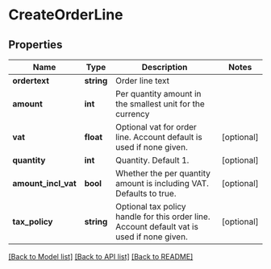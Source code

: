 # CreateOrderLine

## Properties
Name | Type | Description | Notes
------------ | ------------- | ------------- | -------------
**ordertext** | **string** | Order line text | 
**amount** | **int** | Per quantity amount in the smallest unit for the currency | 
**vat** | **float** | Optional vat for order line. Account default is used if none given. | [optional] 
**quantity** | **int** | Quantity. Default 1. | [optional] 
**amount_incl_vat** | **bool** | Whether the per quantity amount is including VAT. Defaults to true. | [optional] 
**tax_policy** | **string** | Optional tax policy handle for this order line. Account default vat is used if none given. | [optional] 

[[Back to Model list]](../../README.md#documentation-for-models) [[Back to API list]](../../README.md#documentation-for-api-endpoints) [[Back to README]](../../README.md)

